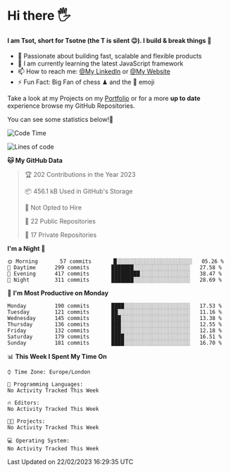 # Hi there :raised_hand_with_fingers_splayed:
#### I am Tsot, short for Tsotne (the T is silent :wink:). I build & break things :space_invader:
- :telescope: Passionate about building fast, scalable and flexible products
- :seedling: I am currently learning the latest JavaScript framework 
- :mailbox: How to reach me: [@My LinkedIn](https://www.linkedin.com/in/tsotne-gvadzabia/) or [@My Website](https://tsotne.co.uk/contact)
- :zap: Fun Fact: Big Fan of chess ♟ and the 👾 emoji

Take a look at my Projects on my [Portfolio](https://tsotne.co.uk/) or for a more **up to date** experience browse my GitHub Repositories.

You can see some statistics below!:space_invader:
<!--START_SECTION:waka-->
![Code Time](http://img.shields.io/badge/Code%20Time-761%20hrs%202%20mins-blue)

![Lines of code](https://img.shields.io/badge/From%20Hello%20World%20I%27ve%20Written-2%20Million%20lines%20of%20code-blue)

**🐱 My GitHub Data** 

> 🏆 202 Contributions in the Year 2023
 > 
> 📦 456.1 kB Used in GitHub's Storage 
 > 
> 🚫 Not Opted to Hire
 > 
> 📜 22 Public Repositories 
 > 
> 🔑 17 Private Repositories  
 > 
**I'm a Night 🦉** 

```text
🌞 Morning       57 commits       █░░░░░░░░░░░░░░░░░░░░░░░░   05.26 % 
🌆 Daytime      299 commits       ███████░░░░░░░░░░░░░░░░░░   27.58 % 
🌃 Evening      417 commits       █████████░░░░░░░░░░░░░░░░   38.47 % 
🌙 Night        311 commits       ███████░░░░░░░░░░░░░░░░░░   28.69 % 

```
📅 **I'm Most Productive on Monday** 

```text
Monday         190 commits       ████░░░░░░░░░░░░░░░░░░░░░   17.53 % 
Tuesday        121 commits       ██░░░░░░░░░░░░░░░░░░░░░░░   11.16 % 
Wednesday      145 commits       ███░░░░░░░░░░░░░░░░░░░░░░   13.38 % 
Thursday       136 commits       ███░░░░░░░░░░░░░░░░░░░░░░   12.55 % 
Friday         132 commits       ███░░░░░░░░░░░░░░░░░░░░░░   12.18 % 
Saturday       179 commits       ████░░░░░░░░░░░░░░░░░░░░░   16.51 % 
Sunday         181 commits       ████░░░░░░░░░░░░░░░░░░░░░   16.70 % 

```


📊 **This Week I Spent My Time On** 

```text
⌚︎ Time Zone: Europe/London

💬 Programming Languages: 
No Activity Tracked This Week

🔥 Editors: 
No Activity Tracked This Week

🐱‍💻 Projects: 
No Activity Tracked This Week

💻 Operating System: 
No Activity Tracked This Week

```


 Last Updated on 22/02/2023 16:29:35 UTC
<!--END_SECTION:waka-->
